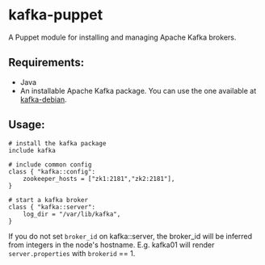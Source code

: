 # kafka-puppet

A Puppet module for installing and managing Apache Kafka brokers.


## Requirements:
- Java
- An installable Apache Kafka package.  You can use the one available at
[kafka-debian](https://github.com/wmf-analytics/kafka-debian).

## Usage:
```puppet
# install the kafka package
include kafka

# include common config
class { "kafka::config":
    zookeeper_hosts = ["zk1:2181","zk2:2181"],
}

# start a kafka broker
class { "kafka::server":
    log_dir = "/var/lib/kafka",
}
```

If you do not set ```broker_id``` on kafka::server, the broker_id will be
inferred from integers in the node's hostname.  E.g. kafka01 will render
```server.properties``` with ```brokerid``` == 1.

